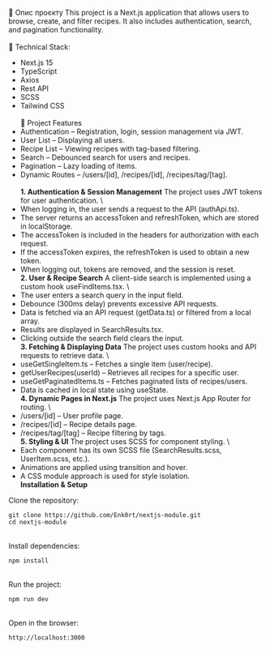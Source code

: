 📌 Опис проєкту
This project is a Next.js application that allows users to browse, create, and filter recipes. It also includes authentication, search, and pagination functionality.
 \
 \
🚀 Technical Stack:
- Next.js 15
- TypeScript
- Axios
- Rest API
- SCSS
- Tailwind CSS
 \
 \
🔑 Project Features
- Authentication – Registration, login, session management via JWT.
- User List – Displaying all users.
- Recipe List – Viewing recipes with tag-based filtering.
- Search – Debounced search for users and recipes.
- Pagination – Lazy loading of items.
- Dynamic Routes – /users/[id], /recipes/[id], /recipes/tag/[tag].
 \
 \
**1. Authentication & Session Management**
The project uses JWT tokens for user authentication.
 \
- When logging in, the user sends a request to the API (authApi.ts).
- The server returns an accessToken and refreshToken, which are stored in localStorage.
- The accessToken is included in the headers for authorization with each request.
- If the accessToken expires, the refreshToken is used to obtain a new token.
- When logging out, tokens are removed, and the session is reset.
 \
**2. User & Recipe Search**
A client-side search is implemented using a custom hook useFindItems.tsx.
 \
- The user enters a search query in the input field.
- Debounce (300ms delay) prevents excessive API requests.
- Data is fetched via an API request (getData.ts) or filtered from a local array.
- Results are displayed in SearchResults.tsx.
- Clicking outside the search field clears the input.
 \
**3. Fetching & Displaying Data**
The project uses custom hooks and API requests to retrieve data.
 \
- useGetSingleItem.ts – Fetches a single item (user/recipe).
- getUserRecipes(userId) – Retrieves all recipes for a specific user.
- useGetPaginatedItems.ts – Fetches paginated lists of recipes/users.
- Data is cached in local state using useState.
 \
**4. Dynamic Pages in Next.js**
The project uses Next.js App Router for routing.
 \
- /users/[id] – User profile page.
- /recipes/[id] – Recipe details page.
- /recipes/tag/[tag] – Recipe filtering by tags.
 \
**5. Styling & UI**
The project uses SCSS for component styling.
 \
- Each component has its own SCSS file (SearchResults.scss, UserItem.scss, etc.).
- Animations are applied using transition and hover.
- A CSS module approach is used for style isolation.
 \
**Installation & Setup**

Clone the repository:
```
git clone https://github.com/Enk0rt/nextjs-module.git
cd nextjs-module
```
 \
Install dependencies:
```
npm install
```
 \
Run the project:
```
npm run dev
```
 \
Open in the browser:
```
http://localhost:3000
```
 
